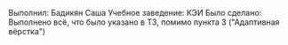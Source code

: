 Выполнил: Бадикян Саша
Учебное заведение: КЭИ
Было сделано: Выполнено всё, что было указано в ТЗ, помимо пункта 3 ("Адаптивная вёрстка")
